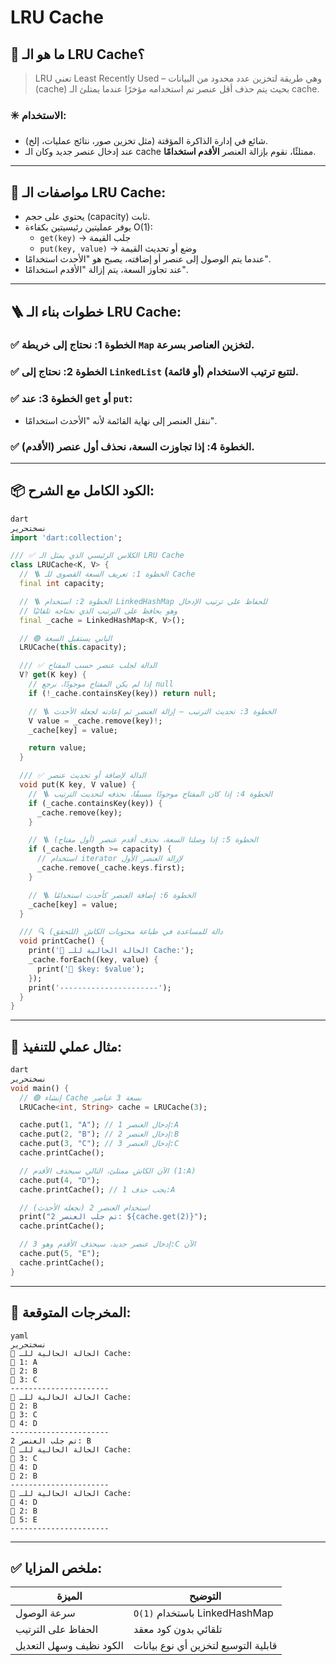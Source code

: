 # LRU Cache

## 🧠 ما هو الـ LRU Cache؟

> LRU تعني Least Recently Used – وهي طريقة لتخزين عدد محدود من البيانات (cache) بحيث يتم حذف أقل عنصر تم استخدامه مؤخرًا عندما يمتلئ الـ cache.
> 

### ✳️ الاستخدام:

- شائع في إدارة الذاكرة المؤقتة (مثل تخزين صور، نتائج عمليات، إلخ).
- عند إدخال عنصر جديد وكان الـ cache ممتلئًا، نقوم بإزالة العنصر **الأقدم استخدامًا**.

---

## 🎯 مواصفات الـ LRU Cache:

- يحتوي على حجم (capacity) ثابت.
- يوفر عمليتين رئيسيتين بكفاءة O(1):
    - `get(key)` → جلب القيمة
    - `put(key, value)` → وضع أو تحديث القيمة
- عندما يتم الوصول إلى عنصر أو إضافته، يصبح هو "الأحدث استخدامًا".
- عند تجاوز السعة، يتم إزالة "الأقدم استخدامًا".

---

## 🪜 خطوات بناء الـ LRU Cache:

### ✅ الخطوة 1: نحتاج إلى خريطة `Map` لتخزين العناصر بسرعة.

### ✅ الخطوة 2: نحتاج إلى `LinkedList` (أو قائمة) لتتبع ترتيب الاستخدام.

### ✅ الخطوة 3: عند `get` أو `put`:

- ننقل العنصر إلى نهاية القائمة لأنه "الأحدث استخدامًا".

### ✅ الخطوة 4: إذا تجاوزت السعة، نحذف أول عنصر (الأقدم).

---

## 📦 الكود الكامل مع الشرح:

```dart
dart
نسختحرير
import 'dart:collection';

/// ✅ الكلاس الرئيسي الذي يمثل الـ LRU Cache
class LRUCache<K, V> {
  // 🪜 الخطوة 1: تعريف السعة القصوى للـ Cache
  final int capacity;

  // 🪜 الخطوة 2: استخدام LinkedHashMap للحفاظ على ترتيب الإدخال
  // وهو يحافظ على الترتيب الذي نحتاجه تلقائيًا
  final _cache = LinkedHashMap<K, V>();

  // 🟢 الباني يستقبل السعة
  LRUCache(this.capacity);

  /// ✅ الدالة لجلب عنصر حسب المفتاح
  V? get(K key) {
    // إذا لم يكن المفتاح موجودًا، نرجع null
    if (!_cache.containsKey(key)) return null;

    // 🪜 الخطوة 3: تحديث الترتيب – إزالة العنصر ثم إعادته لجعله الأحدث
    V value = _cache.remove(key)!;
    _cache[key] = value;

    return value;
  }

  /// ✅ الدالة لإضافة أو تحديث عنصر
  void put(K key, V value) {
    // 🪜 الخطوة 4: إذا كان المفتاح موجودًا مسبقًا، نحذفه لتحديث الترتيب
    if (_cache.containsKey(key)) {
      _cache.remove(key);
    }

    // 🪜 الخطوة 5: إذا وصلنا السعة، نحذف أقدم عنصر (أول مفتاح)
    if (_cache.length >= capacity) {
      // استخدام iterator لإزالة العنصر الأول
      _cache.remove(_cache.keys.first);
    }

    // 🪜 الخطوة 6: إضافة العنصر كأحدث استخدامًا
    _cache[key] = value;
  }

  /// 🔍 دالة للمساعدة في طباعة محتويات الكاش (للتحقق)
  void printCache() {
    print('🔁 الحالة الحالية للـ Cache:');
    _cache.forEach((key, value) {
      print('🔸 $key: $value');
    });
    print('----------------------');
  }
}

```

---

## 🧪 مثال عملي للتنفيذ:

```dart
dart
نسختحرير
void main() {
  // 🟢 إنشاء Cache بسعة 3 عناصر
  LRUCache<int, String> cache = LRUCache(3);

  cache.put(1, "A"); // إدخال العنصر 1:A
  cache.put(2, "B"); // إدخال العنصر 2:B
  cache.put(3, "C"); // إدخال العنصر 3:C
  cache.printCache();

  // الآن الكاش ممتلئ، التالي سيحذف الأقدم (1:A)
  cache.put(4, "D");
  cache.printCache(); // يجب حذف 1:A

  // استخدام العنصر 2 (نجعله الأحدث)
  print("تم جلب العنصر 2: ${cache.get(2)}");
  cache.printCache();

  // إدخال عنصر جديد، سيحذف الأقدم وهو 3:C الآن
  cache.put(5, "E");
  cache.printCache();
}

```

---

## 🧾 المخرجات المتوقعة:

```
yaml
نسختحرير
🔁 الحالة الحالية للـ Cache:
🔸 1: A
🔸 2: B
🔸 3: C
----------------------
🔁 الحالة الحالية للـ Cache:
🔸 2: B
🔸 3: C
🔸 4: D
----------------------
تم جلب العنصر 2: B
🔁 الحالة الحالية للـ Cache:
🔸 3: C
🔸 4: D
🔸 2: B
----------------------
🔁 الحالة الحالية للـ Cache:
🔸 4: D
🔸 2: B
🔸 5: E
----------------------

```

---

## ✅ ملخص المزايا:

| الميزة | التوضيح |
| --- | --- |
| سرعة الوصول | `O(1)` باستخدام LinkedHashMap |
| الحفاظ على الترتيب | تلقائي بدون كود معقد |
| الكود نظيف وسهل التعديل | قابلية التوسيع لتخزين أي نوع بيانات |